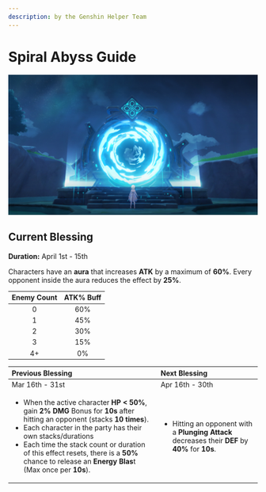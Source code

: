 ```yaml
---
description: by the Genshin Helper Team
---
```


# Spiral Abyss Guide

![](.gitbook/assets/spiral_abyss_banner_no_text.jpg)

## Current Blessing

**Duration:** April 1st - 15th

Characters have an **aura** that increases **ATK** by a maximum of **60%**. Every opponent inside the aura reduces the effect by **25%**.

| Enemy Count | ATK% Buff |
| :---: | :---: |
| 0 | 60% |
| 1 | 45% |
| 2 | 30% |
| 3 | 15% |
| 4+ | 0% |

<table>
  <thead>
    <tr>
      <th style="text-align:left">Previous Blessing</th>
      <th style="text-align:left">Next Blessing</th>
    </tr>
  </thead>
  <tbody>
    <tr>
      <td style="text-align:left">Mar 16th - 31st</td>
      <td style="text-align:left">Apr 16th - 30th</td>
    </tr>
    <tr>
      <td style="text-align:left">
        <ul>
          <li>When the active character <b>HP &lt; 50%</b>, gain <b>2% DMG</b> Bonus for <b>10s</b> after
            hitting an opponent (stacks <b>10 times</b>).</li>
          <li>Each character in the party has their own stacks/durations</li>
          <li>Each time the stack count or duration of this effect resets, there is
            a <b>50%</b> chance to release an <b>Energy Blas</b>t (Max once per <b>10s</b>).</li>
        </ul>
      </td>
      <td style="text-align:left">
        <ul>
          <li>Hitting an opponent with a <b>Plunging Attack</b> decreases their <b>DEF </b>by <b>40%</b> for <b>10s</b>.</li>
        </ul>
      </td>
    </tr>
  </tbody>
</table>



